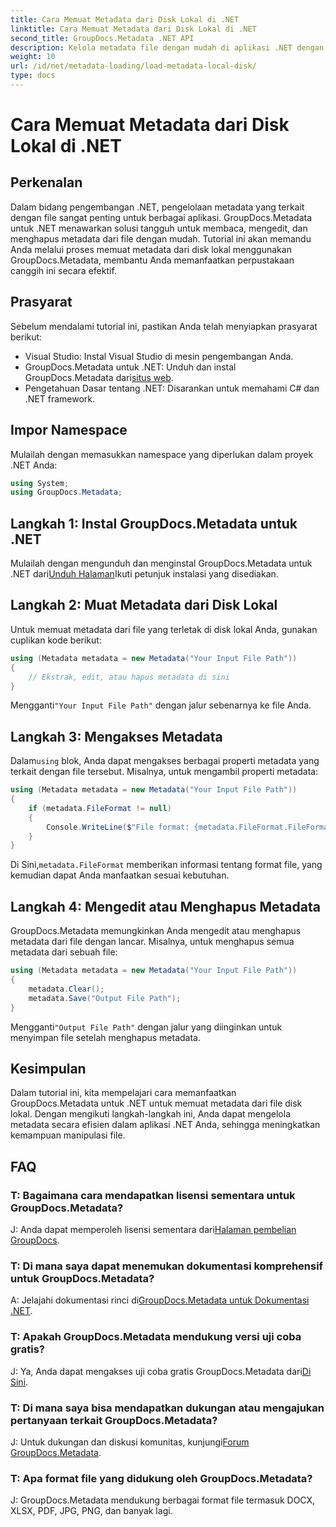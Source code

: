 ```yaml
---
title: Cara Memuat Metadata dari Disk Lokal di .NET
linktitle: Cara Memuat Metadata dari Disk Lokal di .NET
second_title: GroupDocs.Metadata .NET API
description: Kelola metadata file dengan mudah di aplikasi .NET dengan GroupDocs.Metadata untuk meningkatkan kemampuan manipulasi file.
weight: 10
url: /id/net/metadata-loading/load-metadata-local-disk/
type: docs
---
```

# Cara Memuat Metadata dari Disk Lokal di .NET

## Perkenalan
Dalam bidang pengembangan .NET, pengelolaan metadata yang terkait dengan file sangat penting untuk berbagai aplikasi. GroupDocs.Metadata untuk .NET menawarkan solusi tangguh untuk membaca, mengedit, dan menghapus metadata dari file dengan mudah. Tutorial ini akan memandu Anda melalui proses memuat metadata dari disk lokal menggunakan GroupDocs.Metadata, membantu Anda memanfaatkan perpustakaan canggih ini secara efektif.
## Prasyarat
Sebelum mendalami tutorial ini, pastikan Anda telah menyiapkan prasyarat berikut:
- Visual Studio: Instal Visual Studio di mesin pengembangan Anda.
-  GroupDocs.Metadata untuk .NET: Unduh dan instal GroupDocs.Metadata dari[situs web](https://releases.groupdocs.com/metadata/net/).
- Pengetahuan Dasar tentang .NET: Disarankan untuk memahami C# dan .NET framework.

## Impor Namespace
Mulailah dengan memasukkan namespace yang diperlukan dalam proyek .NET Anda:
```csharp
using System;
using GroupDocs.Metadata;
```
## Langkah 1: Instal GroupDocs.Metadata untuk .NET
 Mulailah dengan mengunduh dan menginstal GroupDocs.Metadata untuk .NET dari[Unduh Halaman](https://releases.groupdocs.com/metadata/net/)Ikuti petunjuk instalasi yang disediakan.
## Langkah 2: Muat Metadata dari Disk Lokal
Untuk memuat metadata dari file yang terletak di disk lokal Anda, gunakan cuplikan kode berikut:
```csharp
using (Metadata metadata = new Metadata("Your Input File Path"))
{
    // Ekstrak, edit, atau hapus metadata di sini
}
```
 Mengganti`"Your Input File Path"` dengan jalur sebenarnya ke file Anda.
## Langkah 3: Mengakses Metadata
 Dalam`using` blok, Anda dapat mengakses berbagai properti metadata yang terkait dengan file tersebut. Misalnya, untuk mengambil properti metadata:
```csharp
using (Metadata metadata = new Metadata("Your Input File Path"))
{
    if (metadata.FileFormat != null)
    {
        Console.WriteLine($"File format: {metadata.FileFormat.FileFormatType}");
    }
}
```
 Di Sini,`metadata.FileFormat` memberikan informasi tentang format file, yang kemudian dapat Anda manfaatkan sesuai kebutuhan.
## Langkah 4: Mengedit atau Menghapus Metadata
GroupDocs.Metadata memungkinkan Anda mengedit atau menghapus metadata dari file dengan lancar. Misalnya, untuk menghapus semua metadata dari sebuah file:
```csharp
using (Metadata metadata = new Metadata("Your Input File Path"))
{
    metadata.Clear();
    metadata.Save("Output File Path");
}
```
 Mengganti`"Output File Path"` dengan jalur yang diinginkan untuk menyimpan file setelah menghapus metadata.

## Kesimpulan
Dalam tutorial ini, kita mempelajari cara memanfaatkan GroupDocs.Metadata untuk .NET untuk memuat metadata dari file disk lokal. Dengan mengikuti langkah-langkah ini, Anda dapat mengelola metadata secara efisien dalam aplikasi .NET Anda, sehingga meningkatkan kemampuan manipulasi file.

## FAQ
### T: Bagaimana cara mendapatkan lisensi sementara untuk GroupDocs.Metadata?
 J: Anda dapat memperoleh lisensi sementara dari[Halaman pembelian GroupDocs](https://purchase.groupdocs.com/temporary-license/).
### T: Di mana saya dapat menemukan dokumentasi komprehensif untuk GroupDocs.Metadata?
 A: Jelajahi dokumentasi rinci di[GroupDocs.Metadata untuk Dokumentasi .NET](https://tutorials.groupdocs.com/metadata/net/).
### T: Apakah GroupDocs.Metadata mendukung versi uji coba gratis?
 J: Ya, Anda dapat mengakses uji coba gratis GroupDocs.Metadata dari[Di Sini](https://releases.groupdocs.com/).
### T: Di mana saya bisa mendapatkan dukungan atau mengajukan pertanyaan terkait GroupDocs.Metadata?
 J: Untuk dukungan dan diskusi komunitas, kunjungi[Forum GroupDocs.Metadata](https://forum.groupdocs.com/c/metadata/14).
### T: Apa format file yang didukung oleh GroupDocs.Metadata?
J: GroupDocs.Metadata mendukung berbagai format file termasuk DOCX, XLSX, PDF, JPG, PNG, dan banyak lagi.